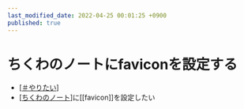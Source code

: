 ```yaml
---
last_modified_date: 2022-04-25 00:01:25 +0900
published: true
---
```


# ちくわのノートにfaviconを設定する

- [[＃やりたい]]
- [[ちくわのノート]]に[[favicon]]を設定したい

[//begin]: # "Autogenerated link references for markdown compatibility"
[＃やりたい]: ＃やりたい "＃やりたい"
[ちくわのノート]: ちくわのノート "ちくわのノート"
[//end]: # "Autogenerated link references"